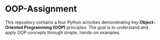 # OOP-Assignment
This repository contains a four Python activities demonstrating key **Object-Oriented Programming (OOP)** principles. The goal is to understand and apply OOP concepts through simple, hands-on examples.

